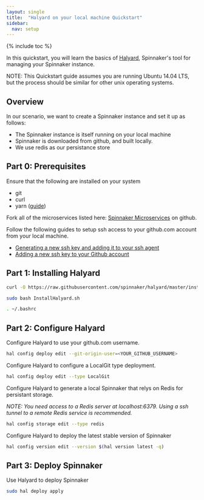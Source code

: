 ```yaml
---
layout: single
title:  "Halyard on your local machine Quickstart"
sidebar:
  nav: setup
---
```


{% include toc %}

In this quickstart, you will learn the basics of [Halyard](/setup/install/halyard/), Spinnaker's tool for managing your Spinnaker instance.

NOTE: This Quickstart guide assumes you are running Ubuntu 14.04 LTS, but the process should be similar for other unix operating systems.

## Overview

In our scenario, we want to create a Spinnaker instance and set it up as follows:

* The Spinnaker instance is itself running on your local machine
* Spinnaker is downloaded from github, and built locally.
* We use redis as our persistance store

## Part 0: Prerequisites

Ensure that the following are installed on your system

* git
* curl
* yarn ([guide](https://yarnpkg.com/lang/en/docs/install/))

Fork all of the microservices listed here: [Spinnaker Microservices](https://www.spinnaker.io/reference/architecture/#spinnaker-microservices) on github.

Follow the following guides to setup ssh access to your github.com account from your local machine.

* [Generating a new ssh key and adding it to your ssh agent](https://help.github.com/articles/generating-a-new-ssh-key-and-adding-it-to-the-ssh-agent/)
* [Adding a new ssh key to your Github account](https://help.github.com/articles/adding-a-new-ssh-key-to-your-github-account/)

## Part 1: Installing Halyard

```bash
curl -O https://raw.githubusercontent.com/spinnaker/halyard/master/install/debian/InstallHalyard.sh

sudo bash InstallHalyard.sh

. ~/.bashrc
```

## Part 2: Configure Halyard

Configure Halyard to use your github.com username.

```bash
hal config deploy edit --git-origin-user=<YOUR_GITHUB_USERNAME>
```

Configure Halyard to configure a LocalGit type deployment.

```bash
hal config deploy edit --type LocalGit
```

Configure Halyard to generate a local Spinnaker that relys on Redis for persistant storage.

*NOTE: You need access to a Redis server at localhost:6379. Using a ssh tunnel to a remote Redis service is recommended.*

```bash
hal config storage edit --type redis
```

Configure Halyard to deploy the latest stable version of Spinnaker

```bash
hal config version edit --version $(hal version latest -q)
```

## Part 3: Deploy Spinnaker

Use Halyard to deploy Spinnaker

```bash
sudo hal deploy apply
```